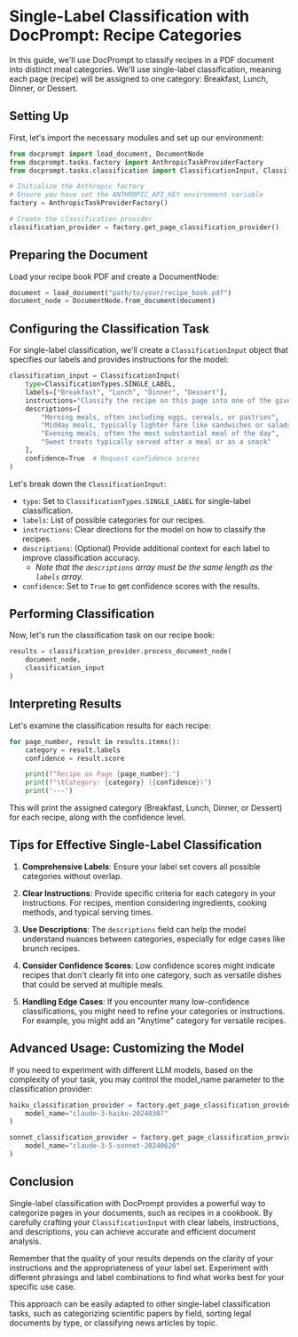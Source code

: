 # Single-Label Classification with DocPrompt: Recipe Categories

In this guide, we'll use DocPrompt to classify recipes in a PDF document into distinct meal categories. We'll use single-label classification, meaning each page (recipe) will be assigned to one category: Breakfast, Lunch, Dinner, or Dessert.

## Setting Up

First, let's import the necessary modules and set up our environment:

```python
from docprompt import load_document, DocumentNode
from docprompt.tasks.factory import AnthropicTaskProviderFactory
from docprompt.tasks.classification import ClassificationInput, ClassificationTypes

# Initialize the Anthropic factory
# Ensure you have set the ANTHROPIC_API_KEY environment variable
factory = AnthropicTaskProviderFactory()

# Create the classification provider
classification_provider = factory.get_page_classification_provider()
```

## Preparing the Document

Load your recipe book PDF and create a DocumentNode:

```python
document = load_document("path/to/your/recipe_book.pdf")
document_node = DocumentNode.from_document(document)
```

## Configuring the Classification Task

For single-label classification, we'll create a `ClassificationInput` object that specifies our labels and provides instructions for the model:

```python
classification_input = ClassificationInput(
    type=ClassificationTypes.SINGLE_LABEL,
    labels=["Breakfast", "Lunch", "Dinner", "Dessert"],
    instructions="Classify the recipe on this page into one of the given meal categories based on its ingredients, cooking methods, and typical serving time.",
    descriptions=[
        "Morning meals, often including eggs, cereals, or pastries",
        "Midday meals, typically lighter fare like sandwiches or salads",
        "Evening meals, often the most substantial meal of the day",
        "Sweet treats typically served after a meal or as a snack"
    ],
    confidence=True  # Request confidence scores
)
```

Let's break down the `ClassificationInput`:

- `type`: Set to `ClassificationTypes.SINGLE_LABEL` for single-label classification.
- `labels`: List of possible categories for our recipes.
- `instructions`: Clear directions for the model on how to classify the recipes.
- `descriptions`: (Optional) Provide additional context for each label to improve classification accuracy.
    - _Note that the `descriptions` array must be the same length as the `labels` array._
- `confidence`: Set to `True` to get confidence scores with the results.

## Performing Classification

Now, let's run the classification task on our recipe book:

```python
results = classification_provider.process_document_node(
    document_node,
    classification_input
)
```

## Interpreting Results

Let's examine the classification results for each recipe:

```python
for page_number, result in results.items():
    category = result.labels
    confidence = result.score

    print(f"Recipe on Page {page_number}:")
    print(f"\tCategory: {category} ({confidence})")
    print('---')
```

This will print the assigned category (Breakfast, Lunch, Dinner, or Dessert) for each recipe, along with the confidence level.

## Tips for Effective Single-Label Classification

1. **Comprehensive Labels**: Ensure your label set covers all possible categories without overlap.

2. **Clear Instructions**: Provide specific criteria for each category in your instructions. For recipes, mention considering ingredients, cooking methods, and typical serving times.

3. **Use Descriptions**: The `descriptions` field can help the model understand nuances between categories, especially for edge cases like brunch recipes.

4. **Consider Confidence Scores**: Low confidence scores might indicate recipes that don't clearly fit into one category, such as versatile dishes that could be served at multiple meals.

5. **Handling Edge Cases**: If you encounter many low-confidence classifications, you might need to refine your categories or instructions. For example, you might add an "Anytime" category for versatile recipes.

## Advanced Usage: Customizing the Model

If you need to experiment with different LLM models, based on the complexity of your task, you may control the model_name parameter to the classification provider:

```python
haiku_classification_provider = factory.get_page_classification_provider(
    model_name="claude-3-haiku-20240307"
)

sonnet_classification_provider = factory.get_page_classification_provider(
    model_name="claude-3-5-sonnet-20240620"
)
```

## Conclusion

Single-label classification with DocPrompt provides a powerful way to categorize pages in your documents, such as recipes in a cookbook. By carefully crafting your `ClassificationInput` with clear labels, instructions, and descriptions, you can achieve accurate and efficient document analysis.

Remember that the quality of your results depends on the clarity of your instructions and the appropriateness of your label set. Experiment with different phrasings and label combinations to find what works best for your specific use case.

This approach can be easily adapted to other single-label classification tasks, such as categorizing scientific papers by field, sorting legal documents by type, or classifying news articles by topic.

